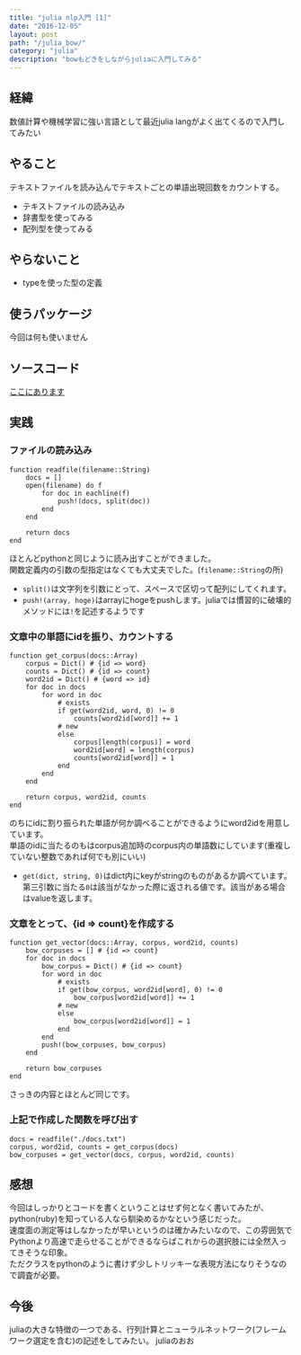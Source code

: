 ```yaml
---
title: "julia nlp入門 [1]"
date: "2016-12-05"
layout: post
path: "/julia_bow/"
category: "julia"
description: "bowもどきをしながらjuliaに入門してみる"
---
```


## 経緯
数値計算や機械学習に強い言語として最近julia langがよく出てくるので入門してみたい

## やること
テキストファイルを読み込んでテキストごとの単語出現回数をカウントする。  
- テキストファイルの読み込み
- 辞書型を使ってみる
- 配列型を使ってみる

## やらないこと
- typeを使った型の定義

## 使うパッケージ
今回は何も使いません

## ソースコード
[ここにあります]()

## 実践
### ファイルの読み込み
```
function readfile(filename::String)
    docs = []
    open(filename) do f
        for doc in eachline(f)
            push!(docs, split(doc))
        end
    end

    return docs
end
```
ほとんどpythonと同じように読み出すことができました。  
関数定義内の引数の型指定はなくても大丈夫でした。(`filename::String`の所)  
- `split()`は文字列を引数にとって、スペースで区切って配列にしてくれます。
- `push!(array, hoge)`はarrayにhogeをpushします。juliaでは慣習的に破壊的メソッドには`!`を記述するようです

### 文章中の単語にidを振り、カウントする
```
function get_corpus(docs::Array)
    corpus = Dict() # {id => word}
    counts = Dict() # {id => count}
    word2id = Dict() # {word => id}
    for doc in docs
        for word in doc
            # exists
            if get(word2id, word, 0) != 0
                counts[word2id[word]] += 1
            # new
            else
                corpus[length(corpus)] = word
                word2id[word] = length(corpus)
                counts[word2id[word]] = 1
            end
        end
    end
    
    return corpus, word2id, counts
end
```
のちにidに割り振られた単語が何か調べることができるようにword2idを用意しています。  
単語のidに当たるのもはcorpus追加時のcorpus内の単語数にしています(重複していない整数であれば何でも別にいい)  
- `get(dict, string, 0)`はdict内にkeyがstringのものがあるか調べています。第三引数に当たる`0`は該当がなかった際に返される値です。該当がある場合はvalueを返します。


### 文章をとって、{id => count}を作成する
```
function get_vector(docs::Array, corpus, word2id, counts)
    bow_corpuses = [] # {id => count}
    for doc in docs
        bow_corpus = Dict() # {id => count}
        for word in doc
            # exists
            if get(bow_corpus, word2id[word], 0) != 0
                bow_corpus[word2id[word]] += 1
            # new
            else
                bow_corpus[word2id[word]] = 1
            end
        end
        push!(bow_corpuses, bow_corpus)
    end

    return bow_corpuses
end
```
さっきの内容とほとんど同じです。


### 上記で作成した関数を呼び出す
```
docs = readfile("./docs.txt")
corpus, word2id, counts = get_corpus(docs)
bow_corpuses = get_vector(docs, corpus, word2id, counts)
```

## 感想
今回はしっかりとコードを書くということはせず何となく書いてみたが、python(ruby)を知っている人なら馴染めるかなという感じだった。  
速度面の測定等はしなかったが早いというのは確かみたいなので、この雰囲気でPythonより高速で走らせることができるならばこれからの選択肢には全然入ってきそうな印象。  
ただクラスをpythonのように書けず少しトリッキーな表現方法になりそうなので調査が必要。

## 今後
juliaの大きな特徴の一つである、行列計算とニューラルネットワーク(フレームワーク選定を含む)の記述をしてみたい。
juliaのおお
